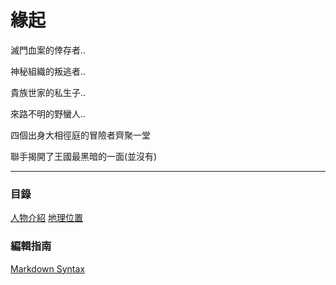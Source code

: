 <!-- TITLE: 首頁 -->
<!-- SUBTITLE: 安安我首頁ㄛ -->

# 緣起
滅門血案的倖存者..

神秘組織的叛逃者..

貴族世家的私生子..

來路不明的野蠻人..

四個出身大相徑庭的冒險者齊聚一堂

聯手揭開了王國最黑暗的一面(並沒有)

-----

### 目錄
[人物介紹](character/list)
[地理位置](location/list)


### 編輯指南
[Markdown Syntax](https://docs.requarks.io/wiki/user-guide/markdown-syntax)